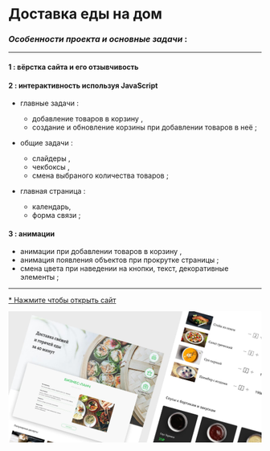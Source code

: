 # Доставка еды на дом

### _Особенности проекта и основные задачи_ : 
***

#### 1 : вёрстка сайта и его отзывчивость
#### 2 : интерактивность используя JavaScript
* главные задачи :
  * добавление товаров в корзину , 
  * создание и обновление корзины при добавлении товаров в неё ;
  
* общие задачи :
  * слайдеры , 
  * чекбоксы ,  
  * смена выбраного количества товаров ;
  
* главная страница :
  * календарь, 
  * форма связи ;



#### 3 : анимации
* анимации при добавлении товаров в корзину , 
* анимация появления объектов при прокрутке страницы ;
* смена цвета при наведении на кнопки, текст, декоративные элементы ;

***

[* Нажмите чтобы открыть сайт](https://arinawebsite.github.io/delitios/)

![Изображение](/img/Cover3.jpg)
